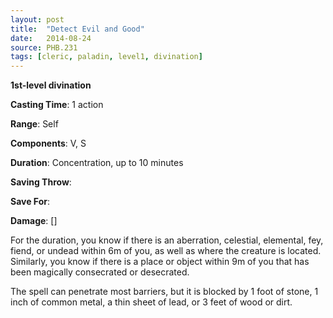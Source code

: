 ```yaml
---
layout: post
title:  "Detect Evil and Good"
date:   2014-08-24
source: PHB.231
tags: [cleric, paladin, level1, divination]
---
```


**1st-level divination**

**Casting Time**: 1 action

**Range**: Self

**Components**: V, S

**Duration**: Concentration, up to 10 minutes

**Saving Throw**:

**Save For**:

**Damage**: []

For the duration, you know if there is an aberration, celestial, elemental, fey, fiend, or undead within 6m of you, as well as where the creature is located. Similarly, you know if there is a place or object within 9m of you that has been magically consecrated or desecrated.

The spell can penetrate most barriers, but it is blocked by 1 foot of stone, 1 inch of common metal, a thin sheet of lead, or 3 feet of wood or dirt.
